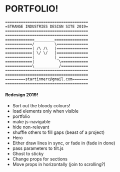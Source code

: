 # PORTFOLIO!


```
=====================================
=STRANGE INDUSTRIES DESIGN SITE 2019=
=====================================
=====================================
=============_________===============
============/         \==============
============| /\ /\   |==============
============| \/ \/   |==============
============|         |_=============
============|           \============
============\___________/============
=====================================
=====================================
=========startinmerc@gmail.com=======
=====================================
```

#### Redesign 2019!
* Sort out the bloody colours!
* load elements only when visible
* portfolio
 * make js-navigable
  * hide non-relevant
  * shuffle others to fill gaps (beast of a project)
* Hero
 * Either draw lines in sync, or fade in (fade in done)
 * pass parameters to tilt.js
* Ghost to sticky
 * Change props for sections
 * Move props in horizontally (join to scrolling?)